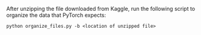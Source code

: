 After unzipping the file downloaded from Kaggle, run the following script to organize the data that PyTorch expects:

`python organize_files.py -b <location of unzipped file>`